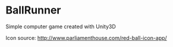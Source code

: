 # BallRunner
Simple computer game created with Unity3D

Icon source: http://www.parliamenthouse.com/red-ball-icon-app/
